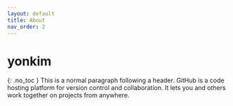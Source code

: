 ```yaml
---
layout: default
title: About
nav_order: 2
---
```


# yonkim
{: .no_toc }
This is a normal paragraph following a header. GitHub is a code hosting platform for version control and collaboration. It lets you and others work together on projects from anywhere.

